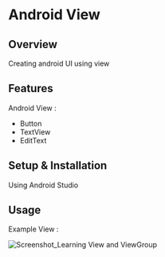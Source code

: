 # Android View

## Overview
Creating android UI using view

## Features
Android View :
- Button
- TextView
- EditText

## Setup & Installation 
Using Android Studio

## Usage
Example View :

![Screenshot_Learning View and ViewGroup](https://user-images.githubusercontent.com/56164259/68088598-59b20f80-fe93-11e9-852d-100761101929.png)
